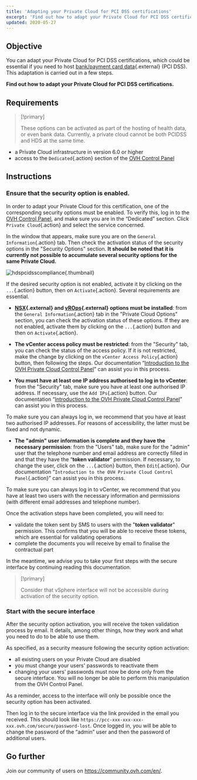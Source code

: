 ```yaml
---
title: 'Adapting your Private Cloud for PCI DSS certifications'
excerpt: 'Find out how to adapt your Private Cloud for PCI DSS certifications'
updated: 2020-05-27
---
```


## Objective

You can adapt your Private Cloud for PCI DSS certifications, which could be essential if you need to host [bank/payment card data](https://www.ovh.co.uk/private-cloud/payment-infrastructure/pci-dss.xml){.external} (PCI DSS). This adaptation is carried out in a few steps.

**Find out how to adapt your Private Cloud for PCI DSS certifications.**

## Requirements

> [!primary]
>
> These options can be activated as part of the hosting of health data, or even bank data. Currently, a private cloud cannot be both PCIDSS and HDS at the same time.
>

- a Private Cloud infrastructure in version 6.0 or higher
- access to the `Dedicated`{.action} section of the [OVH Control Panel](/links/manager)

## Instructions

### Ensure that the security option is enabled.

In order to adapt your Private Cloud for this certification, one of the corresponding security options must be enabled. To verify this, log in to the [OVH Control Panel](/links/manager), and make sure you are in the “Dedicated” section. Click `Private Cloud`{.action} and select the service concerned. 

In the window that appears, make sure you are on the `General Information`{.action} tab. Then check the activation status of the security options in the "Security Options" section. **It should be noted that it is currently not possible to accumulate several security options for the same Private Cloud.**

![hdspcidsscompliance](images/HomeSDDCManager.PNG){.thumbnail}

If the desired security option is not enabled, activate it by clicking on the `...`{.action} button, then on `Activate`{.action}. Several requirements are essential.

- **[NSX](https://www.ovh.co.uk/private-cloud/options/nsx.xml){.external} and [vROps](https://www.ovh.co.uk/private-cloud/options/vrops.xml){.external} options must be installed**: from the `General Information`{.action} tab in the "Private Cloud Options" section, you can check the activation status of these options. If they are not enabled, activate them by clicking on the `...`{.action} button and then on `Activate`{.action}.

- **The vCenter access policy must be restricted**: from the "Security" tab, you can check the status of the access policy. If it is not restricted, make the change by clicking on the `vCenter Access Policy`{.action} button, then following the steps. Our documentation “[Introduction to the OVH Private Cloud Control Panel](/pages/hosted_private_cloud/hosted_private_cloud_powered_by_vmware/manager_ovh_private_cloud)” can assist you in this process.

- **You must have at least one IP address authorised to log in to vCenter**: from the "Security" tab, make sure you have at least one authorised IP address. If necessary, use the `Add IPs`{.action} button. Our documentation “[Introduction to the OVH Private Cloud Control Panel](/pages/hosted_private_cloud/hosted_private_cloud_powered_by_vmware/manager_ovh_private_cloud)” can assist you in this process.

To make sure you can always log in, we recommend that you have at least two authorised IP addresses. For reasons of accessibility, the latter must be fixed and not dynamic.

- **The "admin" user information is complete and they have the necessary permission**: from the "Users" tab, make sure for the "admin" user that the telephone number and email address are correctly filled in and that they have the “**token validator**” permission. If necessary, to change the user, click on the `...`{.action} button, then `Edit`{.action}. Our documentation “`Introduction to the OVH Private Cloud Control Panel`{.action}” can assist you in this process.

To make sure you can always log in to vCenter, we recommend that you have at least two users with the necessary information and permissions (with different email addresses and telephone number).

Once the activation steps have been completed, you will need to:

- validate the token sent by SMS to users with the "**token validator**" permission. This confirms that you will be able to receive these tokens, which are essential for validating operations
- complete the documents you will receive by email to finalise the contractual part 

In the meantime, we advise you to take your first steps with the secure interface by continuing reading this documentation. 

> [!primary]
>
> Consider that vSphere interface will not be accessible during activation of the security option.
>

### Start with the secure interface

After the security option activation, you will receive the token validation process by email. It details, among other things, how they work and what you need to do to be able to use them. 

As specified, as a security measure following the security option activation:

- all existing users on your Private Cloud are disabled
- you must change your users' passwords to reactivate them
- changing your users' passwords must now be done only from the secure interface. You will no longer be able to perform this manipulation from the OVH Control Panel. 

As a reminder, access to the interface will only be possible once the security option has been activated.

Then log in to the secure interface via the link provided in the email you received. This should look like `https://pcc-xxx-xxx-xxx-xxx.ovh.com/secure/password-lost`. Once logged in, you will be able to change the password of the “admin” user and then the password of additional users. 

## Go further

Join our community of users on <https://community.ovh.com/en/>.